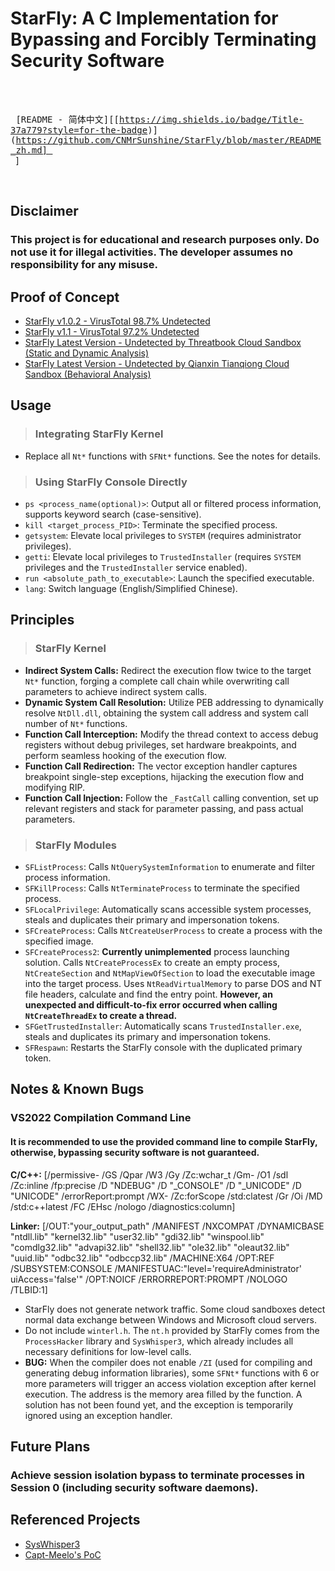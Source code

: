 # StarFly: A C Implementation for Bypassing and Forcibly Terminating Security Software

<br>

<kbd> <br> [README - 简体中文][[https://img.shields.io/badge/Title-37a779?style=for-the-badge)](https://github.com/CNMrSunshine/StarFly/blob/master/README_zh.md] <br> </kbd>]

<br>

## Disclaimer

### This project is for educational and research purposes only. Do not use it for illegal activities. The developer assumes no responsibility for any misuse.

## Proof of Concept

*   [StarFly v1.0.2 - VirusTotal 98.7% Undetected](https://www.virustotal.com/gui/file/321eef750933d188ee0a7e9a893fba33514437b3362b14bd591f8cc505e22c5b)
*   [StarFly v1.1 - VirusTotal 97.2% Undetected](https://www.virustotal.com/gui/file/6cfc76530500da6d2314e970c5caa2c11cd9d1359df5341c6ab7da270265b72d)
*   [StarFly Latest Version - Undetected by Threatbook Cloud Sandbox (Static and Dynamic Analysis)](https://s.threatbook.com/report/file/6cfc76530500da6d2314e970c5caa2c11cd9d1359df5341c6ab7da270265b72d)
*   [StarFly Latest Version - Undetected by Qianxin Tianqiong Cloud Sandbox (Behavioral Analysis)](https://sandbox.qianxin.com/tq/report/toViewReport.do?rid=92fa29279c9902c24ebda9c1bb0e5973&sk=23697014)

## Usage

> ### Integrating StarFly Kernel

*   Replace all `Nt*` functions with `SFNt*` functions. See the notes for details.

> ### Using StarFly Console Directly

*   `ps <process_name(optional)>`: Output all or filtered process information, supports keyword search (case-sensitive).
*   `kill <target_process_PID>`: Terminate the specified process.
*   `getsystem`: Elevate local privileges to `SYSTEM` (requires administrator privileges).
*   `getti`: Elevate local privileges to `TrustedInstaller` (requires `SYSTEM` privileges and the `TrustedInstaller` service enabled).
*   `run <absolute_path_to_executable>`: Launch the specified executable.
*   `lang`: Switch language (English/Simplified Chinese).

## Principles

> ### StarFly Kernel

*   **Indirect System Calls:** Redirect the execution flow twice to the target `Nt*` function, forging a complete call chain while overwriting call parameters to achieve indirect system calls.
*   **Dynamic System Call Resolution:** Utilize PEB addressing to dynamically resolve `NtDll.dll`, obtaining the system call address and system call number of `Nt*` functions.
*   **Function Call Interception:** Modify the thread context to access debug registers without debug privileges, set hardware breakpoints, and perform seamless hooking of the execution flow.
*   **Function Call Redirection:** The vector exception handler captures breakpoint single-step exceptions, hijacking the execution flow and modifying RIP.
*   **Function Call Injection:** Follow the `_FastCall` calling convention, set up relevant registers and stack for parameter passing, and pass actual parameters.

> ### StarFly Modules

*   `SFListProcess`: Calls `NtQuerySystemInformation` to enumerate and filter process information.
*   `SFKillProcess`: Calls `NtTerminateProcess` to terminate the specified process.
*   `SFLocalPrivilege`: Automatically scans accessible system processes, steals and duplicates their primary and impersonation tokens.
*   `SFCreateProcess`: Calls `NtCreateUserProcess` to create a process with the specified image.
*   `SFCreateProcess2`: **Currently unimplemented** process launching solution. Calls `NtCreateProcessEx` to create an empty process, `NtCreateSection` and `NtMapViewOfSection` to load the executable image into the target process. Uses `NtReadVirtualMemory` to parse DOS and NT file headers, calculate and find the entry point. **However, an unexpected and difficult-to-fix error occurred when calling `NtCreateThreadEx` to create a thread.**
*   `SFGetTrustedInstaller`: Automatically scans `TrustedInstaller.exe`, steals and duplicates its primary and impersonation tokens.
*   `SFRespawn`: Restarts the StarFly console with the duplicated primary token.

## Notes & Known Bugs

### VS2022 Compilation Command Line

#### It is recommended to use the provided command line to compile StarFly, otherwise, bypassing security software is not guaranteed.

**C/C++:** [/permissive- /GS /Qpar /W3 /Gy /Zc:wchar_t /Gm- /O1 /sdl /Zc:inline /fp:precise /D "NDEBUG" /D "_CONSOLE" /D "_UNICODE" /D "UNICODE" /errorReport:prompt /WX- /Zc:forScope /std:clatest /Gr /Oi /MD /std:c++latest /FC /EHsc /nologo /diagnostics:column]

**Linker:** [/OUT:"your_output_path" /MANIFEST /NXCOMPAT /DYNAMICBASE "ntdll.lib" "kernel32.lib" "user32.lib" "gdi32.lib" "winspool.lib" "comdlg32.lib" "advapi32.lib" "shell32.lib" "ole32.lib" "oleaut32.lib" "uuid.lib" "odbc32.lib" "odbccp32.lib" /MACHINE:X64 /OPT:REF /SUBSYSTEM:CONSOLE /MANIFESTUAC:"level='requireAdministrator' uiAccess='false'" /OPT:NOICF /ERRORREPORT:PROMPT /NOLOGO /TLBID:1]

*   StarFly does not generate network traffic. Some cloud sandboxes detect normal data exchange between Windows and Microsoft cloud servers.
*   Do not include `winterl.h`. The `nt.h` provided by StarFly comes from the `ProcessHacker` library and `SysWhisper3`, which already includes all necessary definitions for low-level calls.
*   **BUG:** When the compiler does not enable `/ZI` (used for compiling and generating debug information libraries), some `SFNt*` functions with 6 or more parameters will trigger an access violation exception after kernel execution. The address is the memory area filled by the function. A solution has not been found yet, and the exception is temporarily ignored using an exception handler.

## Future Plans

### Achieve session isolation bypass to terminate processes in Session 0 (including security software daemons).

## Referenced Projects

*   [SysWhisper3](https://github.com/klezVirus/SysWhispers3)
*   [Capt-Meelo's PoC](https://github.com/capt-meelo/NtCreateUserProcess)
